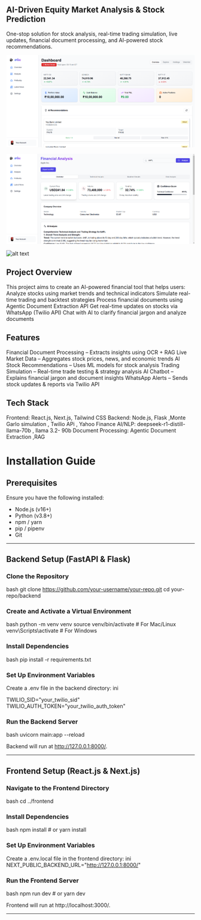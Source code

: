 ## AI-Driven Equity Market Analysis & Stock Prediction
One-stop solution for stock analysis, real-time trading simulation, live updates, financial document processing, and AI-powered stock recommendations.

![alt text](frontend/image.png)

![alt text](frontend/image-1.png)

![alt text](image.png)

## Project Overview
This project aims to create an AI-powered financial tool that helps users:
Analyze stocks using market trends and technical indicators
Simulate real-time trading and backtest strategies
Process financial documents using Agentic Document Extraction API
Get real-time updates on stocks via WhatsApp (Twilio API)
Chat with AI to clarify financial jargon and analyze documents

## Features
Financial Document Processing – Extracts insights using OCR + RAG
Live Market Data – Aggregates stock prices, news, and economic trends
AI Stock Recommendations – Uses ML models for stock analysis
Trading Simulation – Real-time trade testing & strategy analysis
AI Chatbot – Explains financial jargon and document insights
WhatsApp Alerts – Sends stock updates & reports via Twilio API

## Tech Stack
Frontend:	React.js, Next.js, Tailwind CSS
Backend:	Node.js, Flask ,Monte Garlo simulation , Twilio APi , Yahoo Finance
AI/NLP:	deepseek-r1-distill-llama-70b , llama 3.2- 90b
Document Processing:	Agentic Document Extraction ,RAG

# Installation Guide

## Prerequisites
Ensure you have the following installed:
- Node.js (v16+)
- Python (v3.8+)
- npm / yarn
- pip / pipenv
- Git

---

## Backend Setup (FastAPI & Flask)

### Clone the Repository
bash
git clone https://github.com/your-username/your-repo.git
cd your-repo/backend


### Create and Activate a Virtual Environment
bash
python -m venv venv
source venv/bin/activate  # For Mac/Linux
venv\Scripts\activate    # For Windows


### Install Dependencies
bash
pip install -r requirements.txt


### Set Up Environment Variables
Create a .env file in the backend directory:
ini

TWILIO_SID="your_twilio_sid"
TWILIO_AUTH_TOKEN="your_twilio_auth_token"



### Run the Backend Server
bash
uvicorn main:app --reload


Backend will run at http://127.0.0.1:8000/.

---

## Frontend Setup (React.js & Next.js)

### Navigate to the Frontend Directory
bash
cd ../frontend


### Install Dependencies
bash
npm install  # or yarn install


### Set Up Environment Variables
Create a .env.local file in the frontend directory:
ini
NEXT_PUBLIC_BACKEND_URL="http://127.0.0.1:8000/"


### Run the Frontend Server
bash
npm run dev  # or yarn dev


Frontend will run at http://localhost:3000/.

---
